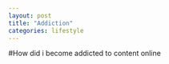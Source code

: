 ```yaml
---
layout: post
title: "Addiction"
categories: lifestyle
---
```


#How did i become addicted to content online

